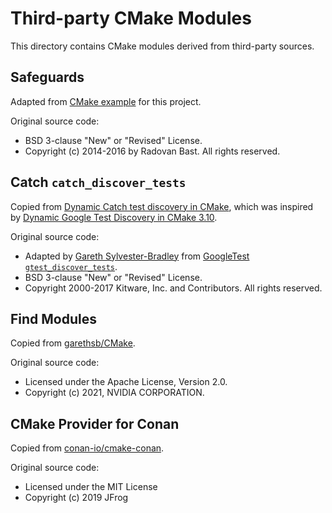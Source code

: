 # Third-party CMake Modules

This directory contains CMake modules derived from third-party sources.

## Safeguards

Adapted from [CMake example](https://github.com/bast/cmake-example) for this project.

Original source code:

- BSD 3-clause "New" or "Revised" License.
- Copyright (c) 2014-2016 by Radovan Bast. All rights reserved.

## Catch ``catch_discover_tests``

Copied from [Dynamic Catch test discovery in CMake](https://github.com/garethsb/CMake/commit/0ce435fa3cb99a5b9e08d4b34dc134514f5c715d), which was inspired by [Dynamic Google Test Discovery in CMake 3.10](https://blog.kitware.com/dynamic-google-test-discovery-in-cmake-3-10/).

Original source code:

- Adapted by [Gareth Sylvester-Bradley](https://github.com/garethsb) from [GoogleTest ``gtest_discover_tests``](https://gitlab.kitware.com/cmake/cmake/merge_requests/1056).
- BSD 3-clause "New" or "Revised" License.
- Copyright 2000-2017 Kitware, Inc. and Contributors. All rights reserved.

## Find Modules

Copied from [garethsb/CMake](https://github.com/garethsb/CMake).

Original source code:

- Licensed under the Apache License, Version 2.0.
- Copyright (c) 2021, NVIDIA CORPORATION.

## CMake Provider for Conan

Copied from [conan-io/cmake-conan](https://github.com/conan-io/cmake-conan).

Original source code:

- Licensed under the MIT License
- Copyright (c) 2019 JFrog
